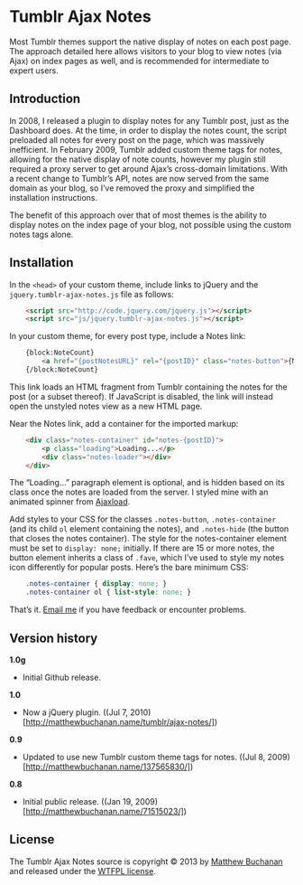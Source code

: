Tumblr Ajax Notes
=================

Most Tumblr themes support the native display of notes on each post page. The approach detailed here allows visitors to your blog to view notes (via Ajax) on index pages as well, and is recommended for intermediate to expert users.

## Introduction

In 2008, I released a plugin to display notes for any Tumblr post, just as the Dashboard does. At the time, in order to display the notes count, the script preloaded all notes for every post on the page, which was massively inefficient. In February 2009, Tumblr added custom theme tags for notes, allowing for the native display of note counts, however my plugin still required a proxy server to get around Ajax’s cross-domain limitations. With a recent change to Tumblr’s API, notes are now served from the same domain as your blog, so I’ve removed the proxy and simplified the installation instructions.

The benefit of this approach over that of most themes is the ability to display notes on the index page of your blog, not possible using the custom notes tags alone.

## Installation

In the `<head>` of your custom theme, include links to jQuery and the `jquery.tumblr-ajax-notes.js` file as follows:

```html
	<script src="http://code.jquery.com/jquery.js"></script>
	<script src="js/jquery.tumblr-ajax-notes.js"></script>
```

In your custom theme, for every post type, include a Notes link:

```html
	{block:NoteCount}
	    <a href="{postNotesURL}" rel="{postID}" class="notes-button">{NoteCountWithLabel}</a>
	{/block:NoteCount}
```

This link loads an HTML fragment from Tumblr containing the notes for the post (or a subset thereof). If JavaScript is disabled, the link will instead open the unstyled notes view as a new HTML page.

Near the Notes link, add a container for the imported markup:

```html
	<div class="notes-container" id="notes-{postID}">
	    <p class="loading">Loading...</p>
	    <div class="notes-loader"></div>
	</div>
```

The “Loading…” paragraph element is optional, and is hidden based on its class once the notes are loaded from the server. I styled mine with an animated spinner from [Ajaxload](http://ajaxload.info).

Add styles to your CSS for the classes `.notes-button`, `.notes-container` (and its child `ol` element containing the notes), and `.notes-hide` (the button that closes the notes container). The style for the notes-container element must be set to `display: none;` initially. If there are 15 or more notes, the button element inherits a class of `.fave`, which I’ve used to style my notes icon differently for popular posts. Here’s the bare minimum CSS:

```css
	.notes-container { display: none; }
	.notes-container ol { list-style: none; }
```

That’s it. [Email me](http://mattbu.ch) if you have feedback or encounter problems.

## Version history

**1.0g**
- Initial Github release.

**1.0**
- Now a jQuery plugin. ((Jul 7, 2010)[http://matthewbuchanan.name/tumblr/ajax-notes/])

**0.9**
- Updated to use new Tumblr custom theme tags for notes. ((Jul 8, 2009)[http://matthewbuchanan.name/137565830/])

**0.8**
- Initial public release. ((Jan 19, 2009)[http://matthewbuchanan.name/71515023/])

## License

The Tumblr Ajax Notes source is copyright © 2013 by [Matthew Buchanan](http://matthewbuchanan.name) and released under the [WTFPL license](http://sam.zoy.org/wtfpl/).